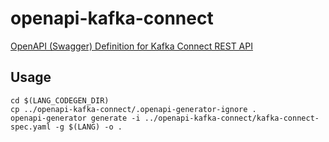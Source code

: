 # openapi-kafka-connect
[OpenAPI (Swagger) Definition for Kafka Connect REST API](https://docs.confluent.io/platform/current/connect/references/restapi.html)

## Usage

```
cd $(LANG_CODEGEN_DIR)
cp ../openapi-kafka-connect/.openapi-generator-ignore .
openapi-generator generate -i ../openapi-kafka-connect/kafka-connect-spec.yaml -g $(LANG) -o .
```

